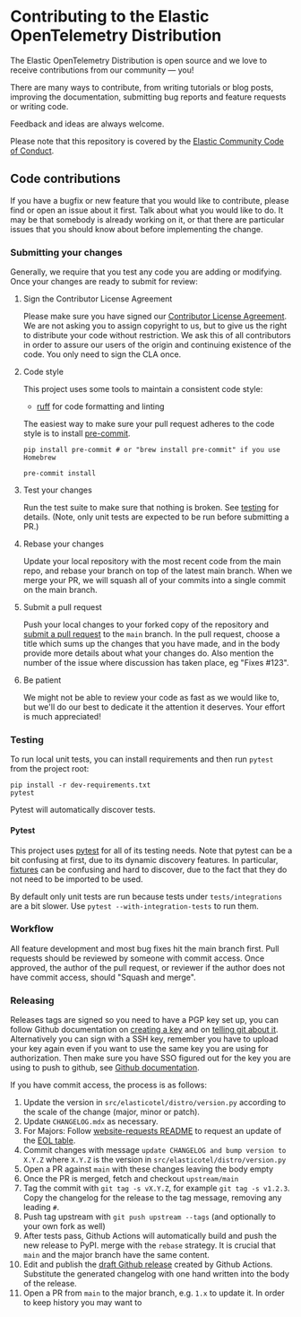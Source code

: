 # Contributing to the Elastic OpenTelemetry Distribution

The Elastic OpenTelemetry Distribution is open source and we love to receive contributions from our community — you!

There are many ways to contribute,
from writing tutorials or blog posts,
improving the documentation,
submitting bug reports and feature requests or writing code.

Feedback and ideas are always welcome.

Please note that this repository is covered by the [Elastic Community Code of Conduct](https://www.elastic.co/community/codeofconduct).

## Code contributions

If you have a bugfix or new feature that you would like to contribute,
please find or open an issue about it first.
Talk about what you would like to do.
It may be that somebody is already working on it,
or that there are particular issues that you should know about before implementing the change.

### Submitting your changes

Generally, we require that you test any code you are adding or modifying.
Once your changes are ready to submit for review:

1.  Sign the Contributor License Agreement

    Please make sure you have signed our [Contributor License Agreement](https://www.elastic.co/contributor-agreement/).
    We are not asking you to assign copyright to us,
    but to give us the right to distribute your code without restriction.
    We ask this of all contributors in order to assure our users of the origin and continuing existence of the code.
    You only need to sign the CLA once.

1.  Code style

    This project uses some tools to maintain a consistent code style:

    -   [ruff](https://docs.astral.sh/ruff/) for code formatting and linting

    The easiest way to make sure your pull request adheres to the code style
    is to install [pre-commit](https://pre-commit.com/).

        pip install pre-commit # or "brew install pre-commit" if you use Homebrew

        pre-commit install

1.  Test your changes

    Run the test suite to make sure that nothing is broken.
    See [testing](#testing) for details. (Note, only unit tests are expected
    to be run before submitting a PR.)

1.  Rebase your changes

    Update your local repository with the most recent code from the main repo,
    and rebase your branch on top of the latest main branch.
    When we merge your PR, we will squash all of your commits into a single
    commit on the main branch.

1.  Submit a pull request

    Push your local changes to your forked copy of the repository and [submit a pull request](https://help.github.com/articles/using-pull-requests) to the `main` branch.
    In the pull request,
    choose a title which sums up the changes that you have made,
    and in the body provide more details about what your changes do.
    Also mention the number of the issue where discussion has taken place,
    eg "Fixes #123".

1.  Be patient

    We might not be able to review your code as fast as we would like to,
    but we'll do our best to dedicate it the attention it deserves.
    Your effort is much appreciated!

### Testing

To run local unit tests, you can install requirements and then run `pytest` from the project root:

    pip install -r dev-requirements.txt
    pytest

Pytest will automatically discover tests.

#### Pytest

This project uses [pytest](https://docs.pytest.org/en/latest/) for all of its
testing needs. Note that pytest can be a bit confusing at first, due to its
dynamic discovery features. In particular,
[fixtures](https://docs.pytest.org/en/stable/fixture.html) can be confusing
and hard to discover, due to the fact that they do not need to be imported to
be used.

By default only unit tests are run because tests under `tests/integrations` are a bit slower.
Use `pytest --with-integration-tests` to run them.

### Workflow

All feature development and most bug fixes hit the main branch first.
Pull requests should be reviewed by someone with commit access.
Once approved, the author of the pull request,
or reviewer if the author does not have commit access,
should "Squash and merge".

### Releasing

Releases tags are signed so you need to have a PGP key set up, you can follow Github documentation on [creating a key](https://docs.github.com/en/authentication/managing-commit-signature-verification/generating-a-new-gpg-key) and
on [telling git about it](https://docs.github.com/en/authentication/managing-commit-signature-verification/telling-git-about-your-signing-key). Alternatively you can sign with a SSH key, remember you have to upload your key
again even if you want to use the same key you are using for authorization.
Then make sure you have SSO figured out for the key you are using to push to github, see [Github documentation](https://docs.github.com/articles/authenticating-to-a-github-organization-with-saml-single-sign-on/).

If you have commit access, the process is as follows:

1. Update the version in `src/elasticotel/distro/version.py` according to the scale of the change (major, minor or patch).
1. Update `CHANGELOG.mdx` as necessary.
1. For Majors: Follow [website-requests README](https://github.com/elastic/website-requests/) to request an update of the [EOL table](https://www.elastic.co/support/eol).
1. Commit changes with message `update CHANGELOG and bump version to X.Y.Z`
   where `X.Y.Z` is the version in `src/elasticotel/distro/version.py`
1. Open a PR against `main` with these changes leaving the body empty
1. Once the PR is merged, fetch and checkout `upstream/main`
1. Tag the commit with `git tag -s vX.Y.Z`, for example `git tag -s v1.2.3`.
   Copy the changelog for the release to the tag message, removing any leading `#`.
1. Push tag upstream with `git push upstream --tags` (and optionally to your own fork as well)
1. After tests pass, Github Actions will automatically build and push the new release to PyPI.
   merge with the `rebase` strategy. It is crucial that `main` and the major branch have the same content.
1. Edit and publish the [draft Github release](https://github.com/elastic/elastic-otel-python/releases)
   created by Github Actions. Substitute the generated changelog with one hand written into the body of the
   release.
1. Open a PR from `main` to the major branch, e.g. `1.x` to update it. In order to keep history you may want to
